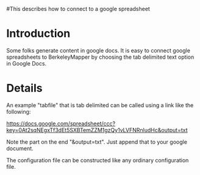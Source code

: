#This describes how to connect to a google spreadsheet

# Introduction #

Some folks generate content in google docs.  It is easy to connect google spreadsheets to BerkeleyMapper by choosing the tab delimited text option in Google Docs.

# Details #

An example "tabfile" that is tab delimited can be called using a link like the following:

https://docs.google.com/spreadsheet/ccc?key=0At2sqNEgxTf3dEt5SXBTemZZM1gzQy1vLVFNRnludHc&output=txt

Note the part on the end "&output=txt".  Just append that to your google document.

The configuration file can be constructed like any ordinary configuration file.